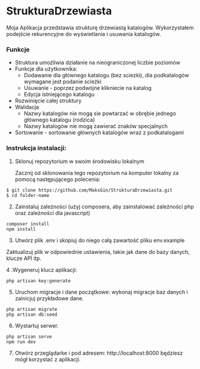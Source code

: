 # StrukturaDrzewiasta

Moja Aplikacja przedstawia strukturę drzewiastą katalogów. Wykorzystałem podejście rekurencyjne do wyświetlania i usuwania katalogów.

### Funkcje

- Struktura umożliwia działanie na nieograniczonej liczbie poziomów
- Funkcje dla użytkownika:
  - Dodawanie dla głównego katalogu (bez sciezki), dla podkatalogów wymagane jest podanie scieżki
  - Usuwanie - poprzez podwójne klikniecie na katalog
  - Edycja istniejącego katalogu
- Rozwinięcie całej struktury
- Walidacja
  - Nazwy katalogów nie mogą sie powtarzać w obrębie jednego głównego katalogu (rodzica)
  - Nazwy katalogów nie mogą zawierać znaków specjalnych
- Sortowanie - sortowanie głównych katalogów wraz z podkatalogami


### Instrukcja instalacji: 
1. Sklonuj repozytorium w swoim środowisku lokalnym
   
   Zacznij od sklonowania tego repozytorium na komputer lokalny za pomocą następującego polecenia:
   
```
$ git clone https://github.com/MaksGin/StrukturaDrzewiasta.git
$ cd folder-name
```

2. Zainstaluj zależności (użyj composera, aby zainstalować zależności php oraz zależności dla javascript)
   
```
composer install
npm install
```

3. Utwórz plik .env i skopiuj do niego całą zawartość pliku env.example

Zaktualizuj plik w odpowiednie ustawienia, takie jak dane do bazy danych, klucze API itp. 

4 .Wygeneruj klucz aplikacji:

```
php artisan key:generate
```

5. Uruchom migracje i dane początkowe: wykonaj migracje baz danych i zainicjuj przykładowe dane.

```
php artisan migrate
php artisan db:seed
```

6. Wystartuj serwer.
   
```
php artisan serve
npm run dev
```

7. Otwórz przeglądarke i pod adresem:
   http://localhost:8000 będziesz mógł korzystać z aplikacji.
